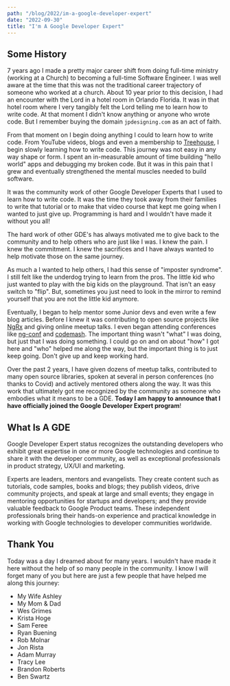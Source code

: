 ```yaml
---
path: "/blog/2022/im-a-google-developer-expert"
date: "2022-09-30"
title: "I'm A Google Developer Expert" 
---
```


## Some History
7 years ago I made a pretty major career shift from doing full-time ministry (working at a Church) to becoming a full-time Software Engineer. I was well aware at the time that this was not the traditional career trajectory of someone who worked at a church. About 10 year prior to this decision, I had an encounter with the Lord in a hotel room in Orlando Florida. It was in that hotel room where I very tangibly felt the Lord telling me to learn how to write code. At that moment I didn't know anything or anyone who wrote code. But I remember buying the domain `jpdesigning.com` as an act of faith.

From that moment on I begin doing anything I could to learn how to write code. From YouTube videos, blogs and even a membership to [Treehouse](https://teamtreehouse.com/), I begin slowly learning how to write code. This journey was not easy in any way shape or form. I spent an in-measurable amount of time building "hello world" apps and debugging my broken code. But it was in this pain that I grew and eventually strengthened the mental muscles needed to build software.

It was the community work of other Google Developer Experts that I used to learn how to write code. It was the time they took away from their families to write that tutorial or to make that video course that kept me going when I wanted to just give up. Programming is hard and I wouldn't have made it without you all!

The hard work of other GDE's has always motivated me to give back to the community and to help others who are just like I was. I knew the pain. I knew the commitment. I knew the sacrifices and I have always wanted to help motivate those on the same journey.

As much a I wanted to help others, I had this sense of "imposter syndrome". I still felt like the underdog trying to learn from the pros. The little kid who just wanted to play with the big kids on the playground. That isn't an easy switch to "flip". But, sometimes you just need to look in the mirror to remind yourself that you are not the little kid anymore.

Eventually, I began to help mentor some Junior devs and even write a few blog articles. Before I knew it was contributing to open source projects like [NgRx](https://github.com/ngrx/platform) and giving online meetup talks. I even began attending conferences like [ng-conf](https://ng-conf.org/) and [codemash](https://www.codemash.org/). The important thing wasn't "what" I was doing, but just that I was doing something. I could go on and on about "how" I got here and "who" helped me along the way, but the important thing is to just keep going. Don't give up and keep working hard.

Over the past 2 years, I have given dozens of meetup talks, contributed to many open source libraries, spoken at several in person conferences (no thanks to Covid) and actively mentored others along the way. It was this work that ultimately got me recognized by the community as someone who embodies what it means to be a GDE. **Today I am happy to announce that I have officially joined the Google Developer Expert program**!

## What Is A GDE
Google Developer Expert status recognizes the outstanding developers who exhibit great expertise in one or more Google technologies and continue to share it with the developer community, as well as exceptional professionals in product strategy, UX/UI and marketing.

Experts are leaders, mentors and evangelists. They create content  such as tutorials, code samples, books and blogs; they publish videos, drive community projects, and speak at large and small events; they engage in mentoring opportunities for startups and developers; and they provide valuable feedback to Google Product teams. These independent professionals  bring their hands-on experience and practical knowledge in working with Google technologies to developer communities worldwide.

## Thank You
Today was a day I dreamed about for many years. I wouldn't have made it here without the help of so many people in the community. I know I will forget many of you but here are just a few people that have helped me along this journey:
- My Wife Ashley
- My Mom & Dad
- Wes Grimes
- Krista Hoge
- Sam Feree
- Ryan Buening
- Rob Molnar
- Jon Rista
- Adam Murray
- Tracy Lee
- Brandon Roberts
- Ben Swartz
